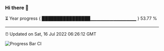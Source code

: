 ### Hi there 👋

⏳ Year progress { ████████████████▁▁▁▁▁▁▁▁▁▁▁▁▁▁ } 53.77 %

---

⏰ Updated on Sat, 16 Jul 2022 06:26:12 GMT

![Progress Bar CI](https://github.com/ZhaoGui/ZhaoGui/workflows/Progress%20Bar%20CI/badge.svg)
